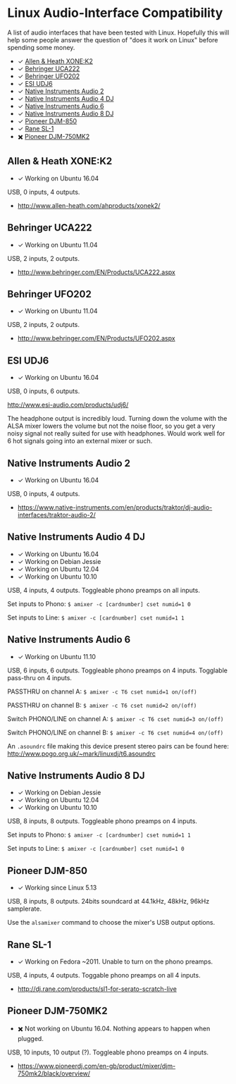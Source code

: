 # Linux Audio-Interface Compatibility

A list of audio interfaces that have been tested with Linux. Hopefully this
will help some people answer the question of "does it work on Linux" before
spending some money.

- ✓ [Allen & Heath XONE:K2](#allen--heath-xonek2)
- ✓ [Behringer UCA222](#behringer-uca222)
- ✓ [Behringer UFO202](#behringer-ufo202)
- ✓ [ESI UDJ6](#esi-udj6)
- ✓ [Native Instruments Audio 2](#native-instruments-audio-2)
- ✓ [Native Instruments Audio 4 DJ](#native-instruments-audio-4-dj)
- ✓ [Native Instruments Audio 6](#native-instruments-audio-6)
- ✓ [Native Instruments Audio 8 DJ](#native-instruments-audio-8-dj)
- ✓ [Pioneer DJM-850](#pioneer-djm-850)
- ✓ [Rane SL-1](#rane-sl-1)
- ✖️ [Pioneer DJM-750MK2](#pioneer-djm-750mk2)

## Allen & Heath XONE:K2

- ✓ Working on Ubuntu 16.04

USB, 0 inputs, 4 outputs.

- http://www.allen-heath.com/ahproducts/xonek2/

## Behringer UCA222

- ✓ Working on Ubuntu 11.04

USB, 2 inputs, 2 outputs.

- http://www.behringer.com/EN/Products/UCA222.aspx

## Behringer UFO202

- ✓ Working on Ubuntu 11.04

USB, 2 inputs, 2 outputs.

- http://www.behringer.com/EN/Products/UFO202.aspx

## ESI UDJ6

- ✓ Working on Ubuntu 16.04

USB, 0 inputs, 6 outputs.

http://www.esi-audio.com/products/udj6/

The headphone output is incredibly loud. Turning down the volume with the ALSA
mixer lowers the volume but not the noise floor, so you get a very noisy
signal not really suited for use with headphones. Would work well for 6 hot
signals going into an external mixer or such.

## Native Instruments Audio 2

- ✓ Working on Ubuntu 16.04

USB, 0 inputs, 4 outputs.

- https://www.native-instruments.com/en/products/traktor/dj-audio-interfaces/traktor-audio-2/

## Native Instruments Audio 4 DJ

- ✓ Working on Ubuntu 16.04
- ✓ Working on Debian Jessie
- ✓ Working on Ubuntu 12.04
- ✓ Working on Ubuntu 10.10

USB, 4 inputs, 4 outputs. Toggleable phono preamps on all inputs.

Set inputs to Phono: `$ amixer -c [cardnumber] cset numid=1 0`

Set inputs to Line: `$ amixer -c [cardnumber] cset numid=1 1`

## Native Instruments Audio 6

- ✓ Working on Ubuntu 11.10

USB, 6 inputs, 6 outputs. Toggleable phono preamps on 4 inputs. Togglable
pass-thru on 4 inputs.

PASSTHRU on channel A: `$ amixer -c T6 cset numid=1 on/(off)`

PASSTHRU on channel B: `$ amixer -c T6 cset numid=2 on/(off)`

Switch PHONO/LINE on channel A: `$ amixer -c T6 cset numid=3 on/(off)`

Switch PHONO/LINE on channel B: `$ amixer -c T6 cset numid=4 on/(off)`

An `.asoundrc` file making this device present stereo pairs can be found here:
http://www.pogo.org.uk/~mark/linuxdj/t6.asoundrc

## Native Instruments Audio 8 DJ

- ✓ Working on Debian Jessie
- ✓ Working on Ubuntu 12.04
- ✓ Working on Ubuntu 10.10

USB, 8 inputs, 8 outputs. Toggleable phono preamps on 4 inputs.

Set inputs to Phono: `$ amixer -c [cardnumber] cset numid=1 1`

Set inputs to Line: `$ amixer -c [cardnumber] cset numid=1 0`

## Pioneer DJM-850

- ✓ Working since Linux 5.13

USB, 8 inputs, 8 outputs. 24bits soundcard at 44.1kHz, 48kHz, 96kHz samplerate.

Use the `alsamixer` command to choose the mixer's USB output options.

## Rane SL-1

- ✓ Working on Fedora ~2011. Unable to turn on the phono preamps.

USB, 4 inputs, 4 outputs. Toggable phono preamps on all 4 inputs.

- http://dj.rane.com/products/sl1-for-serato-scratch-live

## Pioneer DJM-750MK2

- ✖️ Not working on Ubuntu 16.04. Nothing appears to happen when plugged.

USB, 10 inputs, 10 output (?). Toggleable phono preamps on 4 inputs.

- https://www.pioneerdj.com/en-gb/product/mixer/djm-750mk2/black/overview/
